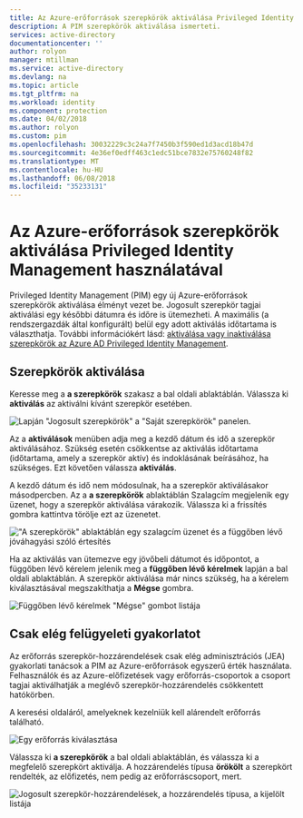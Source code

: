 ```yaml
---
title: Az Azure-erőforrások szerepkörök aktiválása Privileged Identity Management használatával |} Microsoft Docs
description: A PIM szerepkörök aktiválása ismerteti.
services: active-directory
documentationcenter: ''
author: rolyon
manager: mtillman
ms.service: active-directory
ms.devlang: na
ms.topic: article
ms.tgt_pltfrm: na
ms.workload: identity
ms.component: protection
ms.date: 04/02/2018
ms.author: rolyon
ms.custom: pim
ms.openlocfilehash: 30032229c3c24a7f7450b3f590ed1d3acd18b47d
ms.sourcegitcommit: 4e36ef0edff463c1edc51bce7832e75760248f82
ms.translationtype: MT
ms.contentlocale: hu-HU
ms.lasthandoff: 06/08/2018
ms.locfileid: "35233131"
---
```

# <a name="activate-roles-for-azure-resources-by-using-privileged-identity-management"></a>Az Azure-erőforrások szerepkörök aktiválása Privileged Identity Management használatával
Privileged Identity Management (PIM) egy új Azure-erőforrások szerepkörök aktiválása élményt vezet be. Jogosult szerepkör tagjai aktiválási egy későbbi dátumra és időre is ütemezheti. A maximális (a rendszergazdák által konfigurált) belül egy adott aktiválás időtartama is választhatja. További információkért lásd: [aktiválása vagy inaktiválása szerepkörök az Azure AD Privileged Identity Management](../active-directory-privileged-identity-management-how-to-activate-role.md).

## <a name="activate-roles"></a>Szerepkörök aktiválása
Keresse meg a **a szerepkörök** szakasz a bal oldali ablaktáblán. Válassza ki **aktiválás** az aktiválni kívánt szerepkör esetében.

![Lapján "Jogosult szerepkörök" a "Saját szerepkörök" panelen.](media/azure-pim-resource-rbac/rbac-roles.png)

Az a **aktiválások** menüben adja meg a kezdő dátum és idő a szerepkör aktiválásához. Szükség esetén csökkentse az aktiválás időtartama (időtartama, amely a szerepkör aktív) és indoklásának beírásához, ha szükséges. Ezt követően válassza **aktiválás**.

A kezdő dátum és idő nem módosulnak, ha a szerepkör aktiválásakor másodpercben. Az a **a szerepkörök** ablaktáblán Szalagcím megjelenik egy üzenet, hogy a szerepkör aktiválása várakozik. Válassza ki a frissítés gombra kattintva törölje ezt az üzenetet.

!["A szerepkörök" ablaktáblán egy szalagcím üzenet és a függőben lévő jóváhagyási szóló értesítés](media/azure-pim-resource-rbac/rbac-activate-notification.png)

Ha az aktiválás van ütemezve egy jövőbeli dátumot és időpontot, a függőben lévő kérelem jelenik meg a **függőben lévő kérelmek** lapján a bal oldali ablaktáblán. A szerepkör aktiválása már nincs szükség, ha a kérelem kiválasztásával megszakíthatja a **Mégse** gombra.

![Függőben lévő kérelmek "Mégse" gombot listája](media/azure-pim-resource-rbac/rbac-activate-pending.png)


## <a name="apply-just-enough-administration-practices"></a>Csak elég felügyeleti gyakorlatot

Az erőforrás szerepkör-hozzárendelések csak elég adminisztrációs (JEA) gyakorlati tanácsok a PIM az Azure-erőforrások egyszerű érték használata. Felhasználók és az Azure-előfizetések vagy erőforrás-csoportok a csoport tagjai aktiválhatják a meglévő szerepkör-hozzárendelés csökkentett hatókörben. 

A keresési oldaláról, amelyeknek kezelniük kell alárendelt erőforrás található.

![Egy erőforrás kiválasztása](media/azure-pim-resource-rbac/azure-resources-02.png)

Válassza ki **a szerepkörök** a bal oldali ablaktáblán, és válassza ki a megfelelő szerepkört aktiválja. A hozzárendelés típusa **örökölt** a szerepkört rendelték, az előfizetés, nem pedig az erőforráscsoport, mert.

![Jogosult szerepkör-hozzárendelések, a hozzárendelés típusa, a kijelölt listája](media/azure-pim-resource-rbac/my-roles-02.png)
